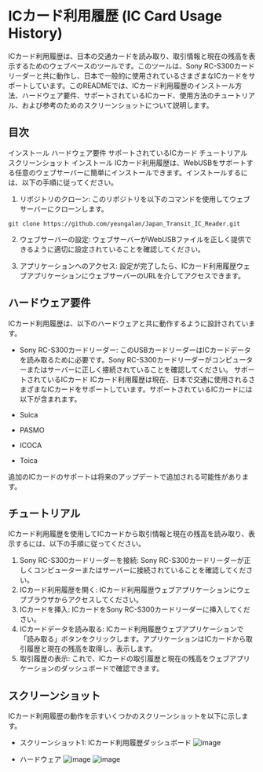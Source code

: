 # ICカード利用履歴 (IC Card Usage History)
ICカード利用履歴は、日本の交通カードを読み取り、取引情報と現在の残高を表示するためのウェブベースのツールです。このツールは、Sony RC-S300カードリーダーと共に動作し、日本で一般的に使用されているさまざまなICカードをサポートしています。このREADMEでは、ICカード利用履歴のインストール方法、ハードウェア要件、サポートされているICカード、使用方法のチュートリアル、および参考のためのスクリーンショットについて説明します。

## 目次
インストール
ハードウェア要件
サポートされているICカード
チュートリアル
スクリーンショット
インストール
ICカード利用履歴は、WebUSBをサポートする任意のウェブサーバーに簡単にインストールできます。インストールするには、以下の手順に従ってください。

1. リポジトリのクローン:
このリポジトリを以下のコマンドを使用してウェブサーバーにクローンします。

```
git clone https://github.com/yeungalan/Japan_Transit_IC_Reader.git
```
2. ウェブサーバーの設定:
ウェブサーバーがWebUSBファイルを正しく提供できるように適切に設定されていることを確認してください。


3. アプリケーションへのアクセス:
設定が完了したら、ICカード利用履歴ウェブアプリケーションにウェブサーバーのURLを介してアクセスできます。

## ハードウェア要件
ICカード利用履歴は、以下のハードウェアと共に動作するように設計されています。

 - Sony RC-S300カードリーダー: このUSBカードリーダーはICカードデータを読み取るために必要です。Sony RC-S300カードリーダーがコンピューターまたはサーバーに正しく接続されていることを確認してください。
サポートされているICカード
ICカード利用履歴は現在、日本で交通に使用されるさまざまなICカードをサポートしています。サポートされているICカードには以下が含まれます。

- Suica
- PASMO
- ICOCA
- Toica

追加のICカードのサポートは将来のアップデートで追加される可能性があります。

## チュートリアル
ICカード利用履歴を使用してICカードから取引情報と現在の残高を読み取り、表示するには、以下の手順に従ってください。
1. Sony RC-S300カードリーダーを接続: Sony RC-S300カードリーダーが正しくコンピューターまたはサーバーに接続されていることを確認してください。
2. ICカード利用履歴を開く: ICカード利用履歴ウェブアプリケーションにウェブブラウザからアクセスしてください。
3. ICカードを挿入: ICカードをSony RC-S300カードリーダーに挿入してください。
4. ICカードデータを読み取る: ICカード利用履歴ウェブアプリケーションで「読み取る」ボタンをクリックします。アプリケーションはICカードから取引履歴と現在の残高を取得し、表示します。
5. 取引履歴の表示: これで、ICカードの取引履歴と現在の残高をウェブアプリケーションのダッシュボードで確認できます。

## スクリーンショット
ICカード利用履歴の動作を示すいくつかのスクリーンショットを以下に示します。

- スクリーンショット1: ICカード利用履歴ダッシュボード
![image](https://github.com/yeungalan/Japan_Transit_IC_Reader/assets/12872405/b57f1053-424e-4843-b75f-9d1e5b81d08a)

- ハードウェア
![image](https://github.com/yeungalan/Japan_Transit_IC_Reader/assets/12872405/3662aedb-7184-4844-ab7a-006e791e63ff)
![image](https://github.com/yeungalan/Japan_Transit_IC_Reader/assets/12872405/b4a6fd75-c67d-471f-a748-d57478b67e46)



